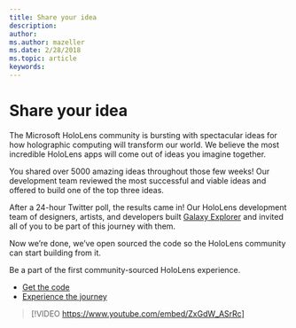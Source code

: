 ```yaml
---
title: Share your idea
description: 
author: 
ms.author: mazeller
ms.date: 2/28/2018
ms.topic: article
keywords: 
---
```




# Share your idea

The Microsoft HoloLens community is bursting with spectacular ideas for how holographic computing will transform our world. We believe the most incredible HoloLens apps will come out of ideas you imagine together.

You shared over 5000 amazing ideas throughout those few weeks! Our development team reviewed the most successful and viable ideas and offered to build one of the top three ideas.

After a 24-hour Twitter poll, the results came in! Our HoloLens development team of designers, artists, and developers built [Galaxy Explorer](galaxy-explorer.md) and invited all of you to be part of this journey with them.

Now we’re done, we’ve open sourced the code so the HoloLens community can start building from it.

Be a part of the first community-sourced HoloLens experience.
* [Get the code](https://github.com/Microsoft/GalaxyExplorer)
* [Experience the journey](galaxy-explorer.md)

>[!VIDEO https://www.youtube.com/embed/ZxGdW_ASrRc]